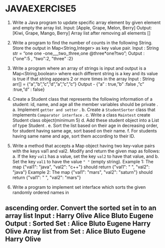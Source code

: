 # JAVAEXERCISE5


1. Write a Java program to update specific array element by given element and empty the array list.
Input: [Apple, Grape, Melon, Berry]
Output: [Kiwi, Grape, Mango, Berry]
Array list after removing all elements []

2. Write a program to find the number of counts in the following String. Store the output in
Map<String,Integer> as key value pair.
Input : String str = “one one -one___two,,three,one @three*one?two”;
Output : {"one":5 , "two":2, "three" :2}

3. Write a program where an array of strings is input and output is a Map<String,boolean> where
each different string is a key and its value is true if that string appears 2 or more times in the array
Input : String arr[] = {“a”,”b”,”c”,”d”,”a”,”c”,”c”}
Output - {“a” : true,”b” :false ,”c” :true,”d” : false}

4. Create a Student class that represents the following information of a student: id, name, and age
all the member variables should be private .
a. Implement `getter and setter` .
b. Create a `StudentSorter` class that implements `Comparator interface` .
c. Write a class `Maintest` create Student class object(minimum 5)
d. Add these student object into a List of type Student .
e. Sort the list based on their age in decreasing order, for student having
same age, sort based on their name.
f. For students having same name and age, sort them according to their ID.

5. Write a method that accepts a Map object having two key-value pairs with the keys val1 and val2.
Modify and return the given map as follows:
a. If the key `val1` has a value, set the key `val2` to have that value, and
b. Set the key `val1` to have the value `" "` (empty string).
Example 1:
The map {"val1": "java", "val2": "c++"} should return {"val1": " ", "val2":
"java"}
Example 2:
The map {"val1": "mars", "val2": "saturn"} should return {"val1": " ", "val2":
"mars"}

6. Write a program to implement set interface which sorts the given randomly ordered names in

ascending order. Convert the sorted set in to an array list
Input : Harry Olive Alice Bluto Eugene
Output :
Sorted Set : Alice Bluto Eugene Harry Olive
Array list from Set : Alice Bluto Eugene Harry Olive
-------------------------------------------------------------------------------
